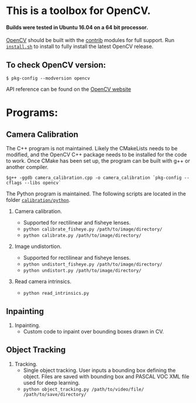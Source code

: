 # This is a toolbox for OpenCV.
#### Builds were tested in Ubuntu 16.04 on a 64 bit processor.
[OpenCV](https://github.com/opencv/opencv) should be built with the [contrib](https://github.com/opencv/opencv_contrib) modules for full support. Run [`install.sh`](install.sh) to install to fully install the latest OpenCV release.

## To check OpenCV version:
	$ pkg-config --modversion opencv

API reference can be found on the [OpenCV website](https://docs.opencv.org/3.4.0/)

# Programs:

## Camera Calibration
The C++ program is not maintained. Likely the CMakeLists needs to be modified, and the OpenCV C++ package needs to be installed for the code to work.  Once CMake has been set up, the program can be built with g++ or another compiler.
```
$g++ -ggdb camera_calibration.cpp -o camera_calibration `pkg-config --cflags --libs opencv`
```

The Python program is maintained. The following scripts are located in the folder [`calibration/python`](calibration/python).

1. Camera calibration.
	* Supported for rectilinear and fisheye lenses.
	* `python calibrate_fisheye.py /path/to/image/directory/`
	* `python calibrate.py /path/to/image/directory/`

2. Image undistortion.
	* Supported for rectilinear and fisheye lenses.
	* `python undistort_fisheye.py /path/to/image/directory/`
	* `python undistort.py /path/to/image/directory/`

3. Read camera intrinsics.
	* `python read_intrinsics.py`

## Inpainting

1. Inpainting.
	* Custom code to inpaint over bounding boxes drawn in CV.


## Object Tracking

1. Tracking.
	* Single object tracking. User inputs a bounding box defining the object. Files are saved with bounding box and PASCAL VOC XML file used for deep learning.
	* `python object_tracking.py /path/to/video/file/ /path/to/save/directory/`
